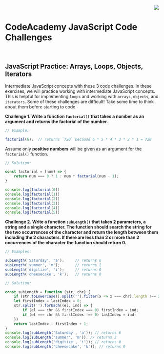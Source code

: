 <p align="right"><img src="https://img.shields.io/badge/License-MIT-yellow.svg"></p>
<h1 align="left">CodeAcademy JavaScript Code Challenges</h1>

<br/>

## JavaScript Practice: Arrays, Loops, Objects, Iterators
Intermediate JavaScript concepts with these 3 code challenges.
In these exercises, we will practice working with intermediate JavaScript concepts. This is helpful for implementing `loops` and working with `arrays`, `objects`, and `iterators`. Some of these challenges are difficult! Take some time to think about them before starting to code.

**Challenge 1. Write a function `factorial()` that takes a number as an argument and returns the factorial of the number.**

```js
// Example:

factorial(6);  // returns `720` because 6 * 5 * 4 * 3 * 2 * 1 = 720 
```

Assume only **positive numbers** will be given as an argument for the `factorial()` function.

```js
// Solution:

const factorial = (num) => {
    return num === 0 ? 1 : num * factorial(num - 1);
}

console.log(factorial(0))
console.log(factorial(1))
console.log(factorial(2))
console.log(factorial(3))
console.log(factorial(4))
console.log(factorial(5))
```


**Challenge 2. Write a function `subLength()` that takes 2 parameters, a string and a single character. 
The function should search the string for the two occurrences of the character and return the length between them including the 2 characters. 
If there are less than 2 or more than 2 occurrences of the character the function should return 0.**

```js
// Examples:

subLength('Saturday', 'a');     // returns 6
subLength('summer', 'm');       // returns 2
subLength('digitize', 'i');     // returns 0
subLength('cheesecake', 'k');   // returns 0
```

```js
// Solution: 

const subLength = function (str, chr) {
    if (str.toLowerCase().split('').filter(x => x === chr).length !== 2) return 0;
    let firstIndex = lastIndex = 0;
    str.split('').forEach((el, ind) => {
        if (el === chr && firstIndex === 0) firstIndex = ind;
        if (el === chr && firstIndex !== 0) lastIndex = ind;
    })
    return lastIndex - firstIndex + 1;
}
console.log(subLength('Saturday', 'a')); // returns 6
console.log(subLength('summer', 'm')); // returns 2
console.log(subLength('digitize', 'i')); // returns 0
console.log(subLength('cheesecake', 'k')); // returns 0
```

